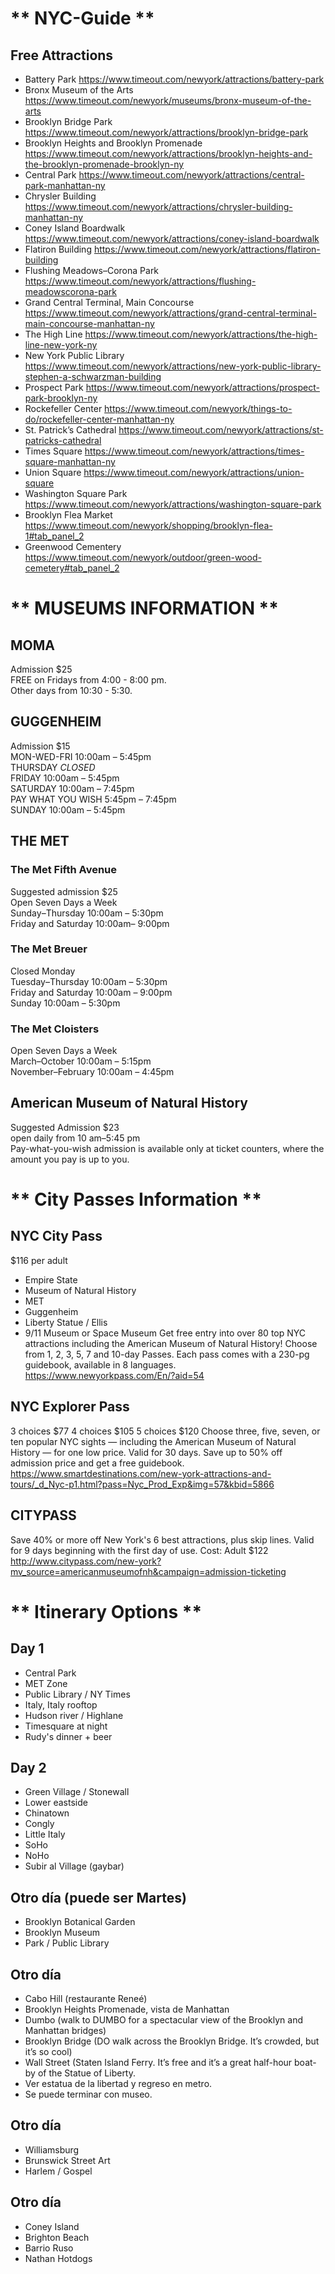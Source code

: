 # ** NYC-Guide **

## Free Attractions
- Battery Park https://www.timeout.com/newyork/attractions/battery-park
- Bronx Museum of the Arts https://www.timeout.com/newyork/museums/bronx-museum-of-the-arts
- Brooklyn Bridge Park https://www.timeout.com/newyork/attractions/brooklyn-bridge-park
- Brooklyn Heights and Brooklyn Promenade https://www.timeout.com/newyork/attractions/brooklyn-heights-and-the-brooklyn-promenade-brooklyn-ny
- Central Park https://www.timeout.com/newyork/attractions/central-park-manhattan-ny
- Chrysler Building https://www.timeout.com/newyork/attractions/chrysler-building-manhattan-ny
- Coney Island Boardwalk https://www.timeout.com/newyork/attractions/coney-island-boardwalk
- Flatiron Building https://www.timeout.com/newyork/attractions/flatiron-building
- Flushing Meadows–Corona Park https://www.timeout.com/newyork/attractions/flushing-meadowscorona-park
- Grand Central Terminal, Main Concourse https://www.timeout.com/newyork/attractions/grand-central-terminal-main-concourse-manhattan-ny
- The High Line https://www.timeout.com/newyork/attractions/the-high-line-new-york-ny
- New York Public Library https://www.timeout.com/newyork/attractions/new-york-public-library-stephen-a-schwarzman-building
- Prospect Park https://www.timeout.com/newyork/attractions/prospect-park-brooklyn-ny
- Rockefeller Center https://www.timeout.com/newyork/things-to-do/rockefeller-center-manhattan-ny
- St. Patrick’s Cathedral https://www.timeout.com/newyork/attractions/st-patricks-cathedral
- Times Square https://www.timeout.com/newyork/attractions/times-square-manhattan-ny
- Union Square https://www.timeout.com/newyork/attractions/union-square
- Washington Square Park https://www.timeout.com/newyork/attractions/washington-square-park
- Brooklyn Flea Market https://www.timeout.com/newyork/shopping/brooklyn-flea-1#tab_panel_2
- Greenwood Cementery https://www.timeout.com/newyork/outdoor/green-wood-cemetery#tab_panel_2

# ** MUSEUMS INFORMATION **

## MOMA
Admission $25 <br>
FREE on Fridays from 4:00 - 8:00 pm. <br>
Other days from 10:30 - 5:30.<br>

## GUGGENHEIM
Admission $15 <br>
MON-WED-FRI 10:00am – 5:45pm <br>
THURSDAY *CLOSED* <br>
FRIDAY 10:00am – 5:45pm <br>
SATURDAY 10:00am – 7:45pm <br>
PAY WHAT YOU WISH 5:45pm – 7:45pm <br>
SUNDAY 10:00am – 5:45pm <br>

## THE MET
### The Met Fifth Avenue
Suggested admission $25 <br>
Open Seven Days a Week <br>
Sunday–Thursday 10:00am – 5:30pm <br>
Friday and Saturday 10:00am– 9:00pm <br>
### The Met Breuer
Closed Monday <br>
Tuesday–Thursday 10:00am – 5:30pm <br>
Friday and Saturday 10:00am – 9:00pm <br>
Sunday 10:00am – 5:30pm <br>
### The Met Cloisters
Open Seven Days a Week <br>
March–October 10:00am – 5:15pm <br>
November–February 10:00am – 4:45pm <br>

## American Museum of Natural History
Suggested Admission $23 <br>
open daily from 10 am–5:45 pm <br>
Pay-what-you-wish admission is available only at ticket counters, where the amount you pay is up to you. 

# ** City Passes Information **

## NYC City Pass
$116 per adult
- Empire State 
- Museum of Natural History
- MET
- Guggenheim
- Liberty Statue / Ellis 
- 9/11 Museum or Space Museum
Get free entry into over 80 top NYC attractions including the American Museum of Natural History! 
Choose from 1, 2, 3, 5, 7 and 10-day Passes. Each pass comes with a 230-pg guidebook, available in 8 languages.
https://www.newyorkpass.com/En/?aid=54

## NYC Explorer Pass
3 choices $77
4 choices $105
5 choices $120
Choose three, five, seven, or ten popular NYC sights — including the American Museum of Natural History — for one low price. 
Valid for 30 days. Save up to 50% off admission price and get a free guidebook.
https://www.smartdestinations.com/new-york-attractions-and-tours/_d_Nyc-p1.html?pass=Nyc_Prod_Exp&img=57&kbid=5866

## CITYPASS
Save 40% or more off New York's 6 best attractions, plus skip lines. 
Valid for 9 days beginning with the first day of use.
Cost: Adult $122
http://www.citypass.com/new-york?mv_source=americanmuseumofnh&campaign=admission-ticketing


# ** Itinerary Options **

## Day 1
- Central Park
- MET Zone
- Public Library / NY Times
- Italy, Italy rooftop
- Hudson river / Highlane
- Timesquare at night
- Rudy's dinner + beer

## Day 2
- Green Village / Stonewall
- Lower eastside
- Chinatown
- Congly 
- Little Italy
- SoHo
- NoHo
- Subir al Village (gaybar)

## Otro día (puede ser Martes)
- Brooklyn Botanical Garden
- Brooklyn Museum
- Park / Public Library

## Otro día 
- Cabo Hill (restaurante Reneé)
- Brooklyn Heights Promenade, vista de Manhattan
- Dumbo (walk to DUMBO for a spectacular view of the Brooklyn and Manhattan bridges)
- Brooklyn Bridge (DO walk across the Brooklyn Bridge. It’s crowded, but it’s so cool)
- Wall Street (Staten Island Ferry. It’s free and it’s a great half-hour boat-by of the Statue of Liberty.
- Ver estatua de la libertad y regreso en metro. 
- Se puede terminar con museo. 

## Otro día 
- Williamsburg 
- Brunswick Street Art
- Harlem / Gospel

## Otro día
- Coney Island
- Brighton Beach
- Barrio Ruso
- Nathan Hotdogs

